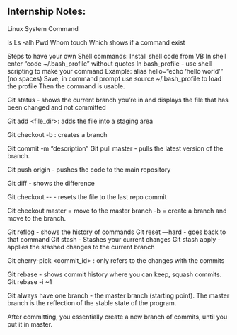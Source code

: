 ## Internship Notes:

Linux System Command

ls
Ls -alh 
Pwd
Whom
touch 
Which shows if a command exist

Steps to have your own Shell commands:
Install shell code from VB
In shell enter “code ~/.bash_profile” without quotes
In bash_profile - use shell scripting to make your command
Example: alias hello=“echo ‘hello world’” (no spaces)
Save, in command prompt use source ~/.bash_profile to load the profile
Then the command is usable.


Git status - shows the current branch you’re in and displays the file that has been changed and not committed 

Git add <file_dir>: adds the file into a staging area 

Git checkout -b <branch name>: creates a branch

Git commit -m “description”
Git pull master - pulls the latest version of the branch.

Git push origin <branch name> - pushes the code to the main repository 

Git diff - shows the difference 

Git checkout -- <file name> - resets the file to the last repo commit

Git checkout master = move to the master branch
-b = create a branch and move to the branch. 

Git reflog - shows the history of commands
Git reset —hard <id from reflog> - goes back to that command
Git stash - Stashes your current changes
Git stash apply - applies the stashed changes to the current branch

Git cherry-pick <commit_id> : only refers to the changes with the commits

Git rebase - shows commit history where you can keep, squash commits.
Git rebase -i <commit id>~1

Git always have one branch - the master branch (starting point). The master branch is the reflection of the stable state of the program. 

After committing, you essentially create a new branch of commits, until you put it in master. 
